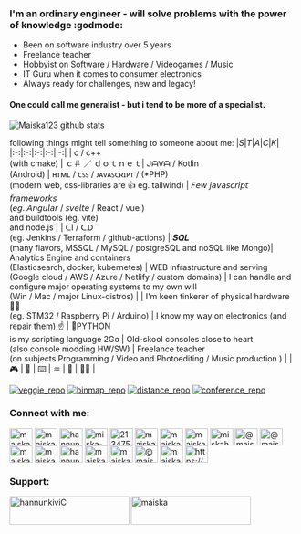
### I'm an ordinary engineer - will solve problems with the power of knowledge :godmode:
* Been on software industry over 5 years
* Freelance teacher
* Hobbyist on Software / Hardware / Videogames / Music
* IT Guru when it comes to consumer electronics
* Always ready for challenges, new and legacy!

#### One could call me generalist - but i tend to be more of a specialist.

![Maiska123 github stats](https://github-readme-stats.vercel.app/api?username=maiska123&theme=gotham&show_icons=true)

following things might tell something to someone about me:
|_S_|_T_|_A_|_C_|_K_|
|:-:|:-:|:-:|:-:|:-:|
| c / c++<br>(with cmake) | ｃ＃ ／ ｄｏｔｎｅｔ| ᒍᗩᐯᗩ / Kotlin<br>(Android) | ʜᴛᴍʟ / ᴄꜱꜱ / ᴊᴀᴠᴀꜱᴄʀɪᴘᴛ / (*PHP) <br>(modern web, css-libraries are 👍 eg. tailwind) | 𝘍𝘦𝘸 𝘫𝘢𝘷𝘢𝘴𝘤𝘳𝘪𝘱𝘵 𝘧𝘳𝘢𝘮𝘦𝘸𝘰𝘳𝘬𝘴 <br>(𝘦𝘨. 𝘈𝘯𝘨𝘶𝘭𝘢𝘳 / 𝘴𝘷𝘦𝘭𝘵𝘦 / React / vue )<br>and buildtools (eg. vite)<br>and node.js |
| ᑕI / ᑕᗪ <br>(eg. Jenkins / Terraform / github-actions) | 𝑺𝑸𝑳 <br>(many flavors, MSSQL / MySQL / postgreSQL and noSQL like Mongo)| Analytics Engine and containers<br>(Elasticsearch, docker, kubernetes) | WEB infrastructure and serving <br>(Google cloud / AWS / Azure / Netlify / custom domains) | I can handle and configure major operating systems to my own will <br>(Win / Mac / major Linux-distros) |
| I'm keen tinkerer of physical hardware 🧑‍🔧 <br>(eg. STM32 / Raspberry Pi / Arduino) | I know my way on electronics (and repair them) ☝️ | 🐍PYTHON<br> is my scripting language 2Go | Old-skool consoles close to heart <br>(also console modding HW/SW) | Freelance teacher <br>(on subjects Programming / Video and Photoediting / Music production ) |
| 🎮 | 🎵 | ⌨️ | ♒ | 🧮 | 🧑‍💻 |


[![veggie_repo](https://github-readme-stats.vercel.app/api/pin/?username=Maiska123&repo=Fullstack-Edible-Battle&cache_seconds=86400&theme=nord)](https://github.com/Maiska123/Fullstack-Edible-Battle)
[![binmap_repo](https://github-readme-stats.vercel.app/api/pin/?username=Maiska123&repo=bin-map-mapbox&cache_seconds=86400&theme=nord)](https://github.com/Maiska123/bin-map-mapbox)
[![distance_repo](https://github-readme-stats.vercel.app/api/pin/?username=Maiska123&repo=distance-logger-mapbox&cache_seconds=86400&theme=nord)](https://github.com/Maiska123/distance-logger-mapbox)
[![conference_repo](https://github-readme-stats.vercel.app/api/pin/?username=Maiska123&repo=conference-app-frontend&cache_seconds=86400&theme=nord)](https://github.com/Maiska123/conference-app-frontend)
<h3 align="left">Connect with me:</h3>
<p align="left">
<a href="https://codepen.io/maiska123" target="blank"><img align="center" src="https://raw.githubusercontent.com/rahuldkjain/github-profile-readme-generator/master/src/images/icons/Social/codepen.svg" alt="maiska123" height="30" width="40" /></a>
<a href="https://dev.to/maiska123" target="blank"><img align="center" src="https://raw.githubusercontent.com/rahuldkjain/github-profile-readme-generator/master/src/images/icons/Social/devto.svg" alt="maiska123" height="30" width="40" /></a>
<a href="https://twitter.com/hannunkivi" target="blank"><img align="center" src="https://raw.githubusercontent.com/rahuldkjain/github-profile-readme-generator/master/src/images/icons/Social/twitter.svg" alt="hannunkivi" height="30" width="40" /></a>
<a href="https://linkedin.com/in/miska-hannunkivi" target="blank"><img align="center" src="https://raw.githubusercontent.com/rahuldkjain/github-profile-readme-generator/master/src/images/icons/Social/linked-in-alt.svg" alt="miska-hannunkivi" height="30" width="40" /></a>
<a href="https://stackoverflow.com/users/21347579" target="blank"><img align="center" src="https://raw.githubusercontent.com/rahuldkjain/github-profile-readme-generator/master/src/images/icons/Social/stack-overflow.svg" alt="21347579" height="30" width="40" /></a>
<a href="https://codesandbox.com/maiska123" target="blank"><img align="center" src="https://raw.githubusercontent.com/rahuldkjain/github-profile-readme-generator/master/src/images/icons/Social/codesandbox.svg" alt="maiska123" height="30" width="40" /></a>
<a href="https://kaggle.com/maiskah" target="blank"><img align="center" src="https://raw.githubusercontent.com/rahuldkjain/github-profile-readme-generator/master/src/images/icons/Social/kaggle.svg" alt="maiskah" height="30" width="40" /></a>
<a href="https://dribbble.com/maiska123" target="blank"><img align="center" src="https://raw.githubusercontent.com/rahuldkjain/github-profile-readme-generator/master/src/images/icons/Social/dribbble.svg" alt="maiska123" height="30" width="40" /></a>
<a href="https://www.behance.net/miskahannunkivi" target="blank"><img align="center" src="https://raw.githubusercontent.com/rahuldkjain/github-profile-readme-generator/master/src/images/icons/Social/behance.svg" alt="miskahannunkivi" height="30" width="40" /></a>
<a href="https://hashnode.com/@maiska" target="blank"><img align="center" src="https://raw.githubusercontent.com/rahuldkjain/github-profile-readme-generator/master/src/images/icons/Social/hashnode.svg" alt="@maiska" height="30" width="40" /></a>
<a href="https://medium.com/@maiska123" target="blank"><img align="center" src="https://raw.githubusercontent.com/rahuldkjain/github-profile-readme-generator/master/src/images/icons/Social/medium.svg" alt="@maiska123" height="30" width="40" /></a>
<a href="https://www.youtube.com/c/maiska" target="blank"><img align="center" src="https://raw.githubusercontent.com/rahuldkjain/github-profile-readme-generator/master/src/images/icons/Social/youtube.svg" alt="maiska" height="30" width="40" /></a>
<a href="https://www.codechef.com/users/maiska" target="blank"><img align="center" src="https://cdn.jsdelivr.net/npm/simple-icons@3.1.0/icons/codechef.svg" alt="maiska" height="30" width="40" /></a>
<a href="https://www.hackerrank.com/hannunkivi" target="blank"><img align="center" src="https://raw.githubusercontent.com/rahuldkjain/github-profile-readme-generator/master/src/images/icons/Social/hackerrank.svg" alt="hannunkivi" height="30" width="40" /></a>
<a href="https://codeforces.com/profile/maiska123" target="blank"><img align="center" src="https://raw.githubusercontent.com/rahuldkjain/github-profile-readme-generator/master/src/images/icons/Social/codeforces.svg" alt="maiska123" height="30" width="40" /></a>
<a href="https://www.leetcode.com/maiska123" target="blank"><img align="center" src="https://raw.githubusercontent.com/rahuldkjain/github-profile-readme-generator/master/src/images/icons/Social/leet-code.svg" alt="maiska123" height="30" width="40" /></a>
<a href="https://www.hackerearth.com/@maiska" target="blank"><img align="center" src="https://raw.githubusercontent.com/rahuldkjain/github-profile-readme-generator/master/src/images/icons/Social/hackerearth.svg" alt="@maiska" height="30" width="40" /></a>
<a href="https://www.topcoder.com/members/maiska" target="blank"><img align="center" src="https://raw.githubusercontent.com/rahuldkjain/github-profile-readme-generator/master/src/images/icons/Social/topcoder.svg" alt="maiska" height="30" width="40" /></a>
<a href="https://discord.gg/https://discord.gg/6nqbJ8CZ" target="blank"><img align="center" src="https://raw.githubusercontent.com/rahuldkjain/github-profile-readme-generator/master/src/images/icons/Social/discord.svg" alt="https://discord.gg/6nqbJ8CZ" height="30" width="40" /></a>
</p>

<h3 align="left">Support:</h3>
<p><a href="https://www.buymeacoffee.com/hannunkiviC"> <img align="left" src="https://cdn.buymeacoffee.com/buttons/v2/default-yellow.png" height="50" width="210" alt="hannunkiviC" /></a><a href="https://ko-fi.com/maiska"> <img align="left" src="https://cdn.ko-fi.com/cdn/kofi3.png?v=3" height="50" width="210" alt="maiska" /></a></p><br><br>

